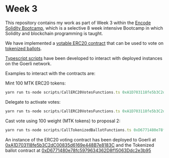 # Week 3

This repository contains my work as part of Week 3 within the [Encode Solidity Bootcamp](https://www.encode.club/solidity-bootcamps), which is a selective 8 week intensive Bootcamp in which Solidity and blockchain programming is taught.

We have implemented a [votable ERC20 contract](https://github.com/boninggong/Encode-Bootcamp-W3/blob/main/contracts/ERC20Votes.sol) that can be used to vote on [tokenized ballots](https://github.com/boninggong/Encode-Bootcamp-W3/blob/main/contracts/TokenizedBallot.sol).

[Typescript scripts](https://github.com/boninggong/Encode-Bootcamp-W3/tree/main/scripts) have been developed to interact with deployed instances on the Goerli network.

Examples to interact with the contracts are:

Mint 100 MTK ERC20 tokens:

```typescript
yarn run ts-node scripts/CallERC20VotesFunctions.ts 0xA1D703118fe5b3C2dC00835d6169e448B7e8183C mint 0x1337A77B69027114d6bCDCA81A617Eb0d5FAE75c 100
```

Delegate to activate votes:

```typescript
yarn run ts-node scripts/CallERC20VotesFunctions.ts 0xA1D703118fe5b3C2dC00835d6169e448B7e8183C delegate 0x1337A77B69027114d6bCDCA81A617Eb0d5FAE75c
```

Cast vote using 100 weight (MTK tokens) to proposal 2:

```typescript
yarn run ts-node scripts/CallTokenizedBallotFunctions.ts 0xD6771480e78fc5979634362D8f15063Ddc2e3b95 vote 1 100
```

An instance of the ERC20 voting contract has been deployed to Goerli at [0xA1D703118fe5b3C2dC00835d6169e448B7e8183C](https://goerli.etherscan.io/address/0xa1d703118fe5b3c2dc00835d6169e448b7e8183c) and the Tokenized ballot contract at [0xD6771480e78fc5979634362D8f15063Ddc2e3b95](https://goerli.etherscan.io/address/0xd6771480e78fc5979634362d8f15063ddc2e3b95)
